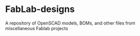 # FabLab-designs
A repository of OpenSCAD models, BOMs, and other files from miscellaneous Fablab projects
